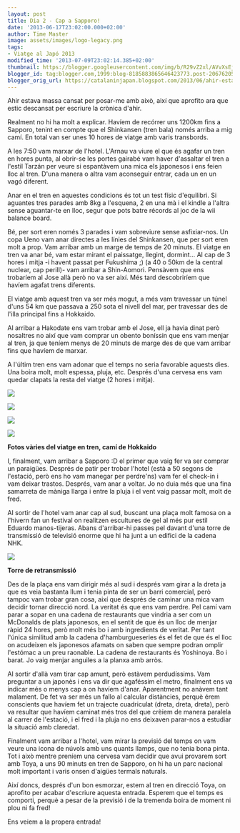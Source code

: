 ```yaml
---
layout: post
title: Dia 2 - Cap a Sapporo!
date: '2013-06-17T23:02:00.000+02:00'
author: Time Master
image: assets/images/logo-legacy.png
tags:
- Viatge al Japó 2013
modified_time: '2013-07-09T23:02:14.385+02:00'
thumbnail: https://blogger.googleusercontent.com/img/b/R29vZ2xl/AVvXsEjlEsgUR9Qu4D8UNiN4Vq12lyIuXfSjqLbX13yAkDJE738jmTC7Uk44co1FtNoOcbX_gkwHvrSv5d-PffhRTTv85JPur0hLr1ugRGmm8srnVXRWM9pK9L-9WoqPGDGs2N-H2uaIAhVY6jg/s72-c/DSCN4612.JPG
blogger_id: tag:blogger.com,1999:blog-8185883865646423773.post-2067620580461582051
blogger_orig_url: https://catalaninjapan.blogspot.com/2013/06/ahir-estava-massa-cansat-per-escriure.html
---
```


Ahir estava massa cansat per posar-me amb això, així que aprofito ara que estic descansat per escriure la crònica d'ahir.  

  

Realment no hi ha molt a explicar. Havíem de recórrer uns 1200km fins a Sapporo, tenint en compte que el Shinkansen (tren bala) només arriba a mig camí. En total van ser unes 10 hores de viatge amb varis transbords.  

  

A les 7:50 vam marxar de l'hotel. L'Arnau va viure el que és agafar un tren en hores punta, al obrir-se les portes gairabé vam haver d'assaltar el tren a l'estil Tarzán per veure si espantàvem una mica els japonesos i ens feien lloc al tren. D'una manera o altra vam aconseguir entrar, cada un en un vagó diferent.  

  

Anar en el tren en aquestes condicions és tot un test físic d'equilibri. Si aguantes tres parades amb 8kg a l'esquena, 2 en una mà i el kindle a l'altra sense aguantar-te en lloc, segur que pots batre récords al joc de la wii balance board.  

  

Bé, per sort eren només 3 parades i vam sobreviure sense asfixiar-nos. Un copa Ueno vam anar directes a les línies del Shinkansen, que per sort eren molt a prop. Vam arribar amb un marge de temps de 20 minuts. El viatge en tren va anar bé, vam estar mirant el paissatge, llegint, dormint... Al cap de 3 hores i mitja -i havent passat per Fukushima ;) (a 40 o 50km de la central nuclear, cap perill)- vam arribar a Shin-Aomori. Pensàvem que ens trobaríem al Jose allà però no va ser així. Més tard descobriríem que havíem agafat trens diferents.  

  

El viatge amb aquest tren va ser més mogut, a més vam travessar un túnel d'uns 54 km que passava a 250 sota el nivell del mar, per travessar des de l'illa principal fins a Hokkaido.  

  

Al arribar a Hakodate ens vam trobar amb el Jose, ell ja havia dinat però nosaltres no així que vam comprar un obento boníssin que ens vam menjar al tren, ja que teníem menys de 20 minuts de marge des de que vam arribar fins que havíem de marxar.  

  

A l'últim tren ens vam adonar que el temps no seria favorable aquests dies. Una boira molt, molt espessa, pluja, etc. Després d'una cervesa ens vam quedar clapats la resta del viatge (2 hores i mitja).  

  


[![](https://blogger.googleusercontent.com/img/b/R29vZ2xl/AVvXsEjlEsgUR9Qu4D8UNiN4Vq12lyIuXfSjqLbX13yAkDJE738jmTC7Uk44co1FtNoOcbX_gkwHvrSv5d-PffhRTTv85JPur0hLr1ugRGmm8srnVXRWM9pK9L-9WoqPGDGs2N-H2uaIAhVY6jg/s320/DSCN4612.JPG)](https://blogger.googleusercontent.com/img/b/R29vZ2xl/AVvXsEjlEsgUR9Qu4D8UNiN4Vq12lyIuXfSjqLbX13yAkDJE738jmTC7Uk44co1FtNoOcbX_gkwHvrSv5d-PffhRTTv85JPur0hLr1ugRGmm8srnVXRWM9pK9L-9WoqPGDGs2N-H2uaIAhVY6jg/s1600/DSCN4612.JPG)
  


[![](https://blogger.googleusercontent.com/img/b/R29vZ2xl/AVvXsEhLCXQa8vn5JwNnfkbmH3ebWmGnyUCrN-ZIhNCCyUU8huOalhfv0sUfgeldY8VaWgGc6pRNbtedmyt2HJvgd2eVFCzAK16MOBWbSrS6K89w84xL7oMWpR5QlQpjHuBc2HuOA-3gU5azxmA/s320/DSCN4616.JPG)](https://blogger.googleusercontent.com/img/b/R29vZ2xl/AVvXsEhLCXQa8vn5JwNnfkbmH3ebWmGnyUCrN-ZIhNCCyUU8huOalhfv0sUfgeldY8VaWgGc6pRNbtedmyt2HJvgd2eVFCzAK16MOBWbSrS6K89w84xL7oMWpR5QlQpjHuBc2HuOA-3gU5azxmA/s1600/DSCN4616.JPG)
  


[![](https://blogger.googleusercontent.com/img/b/R29vZ2xl/AVvXsEiDjx7u-DQblAfR9xK_6oLnhCKAcOb5xrCMCg8piQ4zqOZpGi1RSlROYHfY2Uyzwd8CnFyerZ63FqU4kkwua6yuDV1itDmaOiwHnQCchOxTzJSRDohLFKbONoJwU2iOe96Bk4-G5AdGJ-Q/s320/DSCN4617.JPG)](https://blogger.googleusercontent.com/img/b/R29vZ2xl/AVvXsEiDjx7u-DQblAfR9xK_6oLnhCKAcOb5xrCMCg8piQ4zqOZpGi1RSlROYHfY2Uyzwd8CnFyerZ63FqU4kkwua6yuDV1itDmaOiwHnQCchOxTzJSRDohLFKbONoJwU2iOe96Bk4-G5AdGJ-Q/s1600/DSCN4617.JPG)
  


[![](https://blogger.googleusercontent.com/img/b/R29vZ2xl/AVvXsEhNdz4g4S0oIvW_Mx7MqekUh4eOG9xPBAXKab1zCJAJRoSefLZw2L3bj_52BHfuAkEE1PXGZ4GRrgCgBChD1qn4nu_cLk5fT-tHOXnAOtyFAXK1EA03JuVJ3Dd-Mn5q-S-qMTjCj6WoEqI/s320/DSCN4620.JPG)](https://blogger.googleusercontent.com/img/b/R29vZ2xl/AVvXsEhNdz4g4S0oIvW_Mx7MqekUh4eOG9xPBAXKab1zCJAJRoSefLZw2L3bj_52BHfuAkEE1PXGZ4GRrgCgBChD1qn4nu_cLk5fT-tHOXnAOtyFAXK1EA03JuVJ3Dd-Mn5q-S-qMTjCj6WoEqI/s1600/DSCN4620.JPG)

**Fotos vàries del viatge en tren, camí de Hokkaido**
  

I, finalment, vam arribar a Sapporo :D el primer que vaig fer va ser comprar un paraigües. Després de patir per trobar l'hotel (està a 50 segons de l'estació, però ens ho vam manegar per perdre'ns) vam fer el check-in i vam deixar trastos. Després, vam anar a voltar. Jo no duia més que una fina samarreta de màniga llarga i entre la pluja i el vent vaig passar molt, molt de fred.  

  

Al sortir de l'hotel vam anar cap al sud, buscant una plaça molt famosa on a l'hivern fan un festival on realitzen escultures de gel al més pur estil Eduardo manos-tijeras. Abans d'arribar-hi passes pel davant d'una torre de transmissió de televisió enorme que hi ha junt a un edifici de la cadena NHK.  

  


[![](https://blogger.googleusercontent.com/img/b/R29vZ2xl/AVvXsEiUNRxcLiJNJvtaz_iD8pLhAFf5XkCgpjNJ3wKmg0TGqR4vBzZbVPXHCrFpHJVARYCa5vrYevSZwIa86_nRJx2xLMmAe-SHLLyr12ujSNllypDoqfzXp7ayybPjC7M7y-kOK7I64zU8Vjo/s320/DSCN4622.JPG)](https://blogger.googleusercontent.com/img/b/R29vZ2xl/AVvXsEiUNRxcLiJNJvtaz_iD8pLhAFf5XkCgpjNJ3wKmg0TGqR4vBzZbVPXHCrFpHJVARYCa5vrYevSZwIa86_nRJx2xLMmAe-SHLLyr12ujSNllypDoqfzXp7ayybPjC7M7y-kOK7I64zU8Vjo/s1600/DSCN4622.JPG)

**Torre de retransmissió**
  

Des de la plaça ens vam dirigir més al sud i després vam girar a la dreta ja que es veia bastanta llum i tenia pinta de ser un barri comercial, però tampoc vam trobar gran cosa, així que després de caminar una mica vam decidir tornar direcció nord. La veritat és que ens vam perdre. Pel camí vam parar a sopar en una cadena de restaurants que vindria a ser com un McDonalds de plats japonesos, en el sentit de que és un lloc de menjar ràpid 24 hores, però molt més bo i amb ingredients de veritat. Per tant l'única similitud amb la cadena d'hamburgueseries és el fet de que és el lloc on acudeixen els japonesos afamats on saben que sempre podran omplir l'estómac a un preu raonable. La cadena de restaurants és Yoshinoya. Bo i barat. Jo vaig menjar anguiles a la planxa amb arròs.  

  

Al sortir d'allà vam tirar cap amunt, però estàvem perdudíssims. Vam preguntar a un japonès i ens va dir que agaféssim el metro, finalment ens va indicar més o menys cap a on havíem d'anar. Aparentment no anàvem tant malament. De fet va ser més un fallo al calcular distàncies, perquè érem conscients que havíem fet un trajecte cuadriculat (dreta, dreta, dreta), però va resultar que havíem caminat més tros del que crèiem de manera paralela al carrer de l'estació, i el fred i la pluja no ens deixaven parar-nos a estudiar la situació amb claredat.  

  

Finalment vam arribar a l'hotel, vam mirar la previsió del temps on vam veure una icona de núvols amb uns quants llamps, que no tenia bona pinta. Tot i això mentre preníem una cervesa vam decidir que avui provarem sort amb Toya, a uns 90 minuts en tren de Sapporo, on hi ha un parc nacional molt important i varis onsen d'aigües termals naturals.  

  

Així doncs, després d'un bon esmorzar, estem al tren en direcció Toya, on aprofito per acabar d'escriure aquesta entrada. Esperem que el temps es comporti, perquè a pesar de la previsió i de la tremenda boira de moment ni plou ni fa fred!  

  

Ens veiem a la propera entrada!